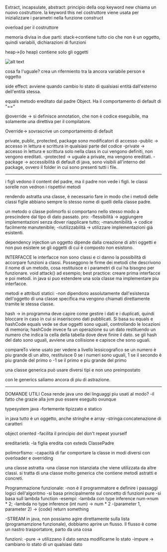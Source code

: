 Extract, incapsulate, abstract:
principio della oop
keyword new chiama un nuovo costruttore.
la keyword this nel costruttore viene usata per inizializzare i parametri nella funzione construct

overload per il costruttore

memoria divisa in due parti:
stack->contiene tutto cio che non è un oggetto, quindi variabili, dichiarazioni di funzioni

heap->(lo heap) contiene solo gli oggetti 

![alt text](image-1.png)

cosa fa l'uguale? crea un rifermiento tra la ancora variabile person e oggetto      

side effect: avviene quando cambio lo stato di qualsiasi entità dall'esterno dell'entità stessa. 

equals metodo ereditato dal padre Object. Ha il comportamento di default di "=="

@override ->
si definisce annotation, che non è codice eseguibile, ma solamente una direttiva per il compilatore.

Override->
sovrascrive un comportamento di default

private, public, protected, package
sono modificatori di accesso
-public -> accesso in lettura e scrittura in qualsiasi parte del codice
-private -> accesso in lettura e scrittura solo nella class in cui vengono definiti, non vengono ereditati.
-protected -> uguale a private, ma vengono ereditati.
-package -> accessibilità di default di java, sono visibili all'interno del package, ovvero il folder in cui sono presenti tutti i file. 

-------------------


i figli vedono il content del padre, ma il padre non vede i figli. le classi sorelle non vednon i rispettivi metodi

rendendo astratta una classe, è necessario fare in modo che i metodi delle classi figlie abbiano sempre lo stesso nome di quelli della classe padre.

un metodo o classe polimorfo si comportano nello stesso modo a prescindere dal tipo di dato passato. 
pro:
-flessibilità -> aggiungere implementazioni senza dover riapplicare tutto;
-manutenibilità -> codice facilmente manutenibile;
-riutilizzabilità -> utilizzare implementazioni già esistenti.

dependency injection
un oggetto dipende dalla creazione di altri oggetti e non puo esistere se gli oggetti di cui è composto non esistono.


INTERFACCE
le interfacce non sono classi e ci danno la possibilità di accorpare funzioni a classi. 
Posseggono le firme dei metodi che descrivono il nome di un metodo, cosa restituisce e i parametri di cui ha bisogno per funzionare. void attack() ad esempio;
best practice: creare prima interfacce e poi metodi.
in java si puo estendere una sola classe ma implementare piu interfacce.

metodi e attributi statici:
-non dipendono assolutamente dall'esistenza dell'oggetto di una classe specifica ma vengono chiamati direttamente tramite le stessa classe.

hash -> in programma deve capire come gestire i dati e i duplicati, quindi bloccare in caso in cui si inseriscono dati pubblicati.
Si basa su equals e hashCode
equals vede se due oggetti sono uguali, controllando le locazioni di memoria;
hashCode invece fa un operazione su un dato restituendo un numero che indica la cella della tabella dove deve finire il dato. se gli hash del dato sono uguali, avviene una collisione e capisce che sono uguali.


compareTo viene usato per vedere a livello lessicografico se un numero è piu grande di un altro, restituisce 0 se i numeri sono uguali, 1 se il secondo è piu grande del primo o -1 se il primo e piu grande del primo

una classe generica può usare diversi tipi e non uno preimpostato

con le generics saliamo ancora di piu di astrazione.

---------------------------------------
DOMANDE UTILI
Cosa rende java uno dei linguaggi piu usati al modo?
-il fatto che grazie alla jvm puo essere eseguito ovunque

typesystem java
-fortemente tipizzato e statico

in java tutto è un oggetto, anche stringhe e array
-stringa:concatenazione di caratteri

object oriented
-facilita il principio del don't repeat yourself

ereditarietà:
-la figlia eredita con exteds ClassePadre

polimorfismo:
-capacità di far comportare la classe in modi diversi con overloader e overriding

una classe astratta
-una classe non istanziata che viene utilizzata da altre classi. si tratta di una classe molto generica che contiene metodi astratti e concreti. 

Programmazione funzionale:
-non è il programmatore e definire i passaggi logici dell'algoritmo
-si basa principalmente sul concetto di funzioni pure
-si basa sull lambda function
-esempi: 
-lambda con type inference
num->num * 2;
-lambda no type inference
(int num) -> num * 2
-(parameter 1, parameter 2) -> {code} return something

-STREAM
in java, non possiamo agire direttamente sulla lista (programamzione funzionale), dobbiamo aprire un flusso.
Il flusso è come un nastro trasportatore, parto da una cosa

funzioni:
-pure -> utilizzano il dato senza modificarne lo stato
-impure -> cambiano lo stato di un qualsiasi dato


